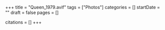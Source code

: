 +++
title = "Queen_1979.avif"
tags = ["Photos"]
categories = []
startDate = ""
draft = false
pages = []

citations = []
+++
